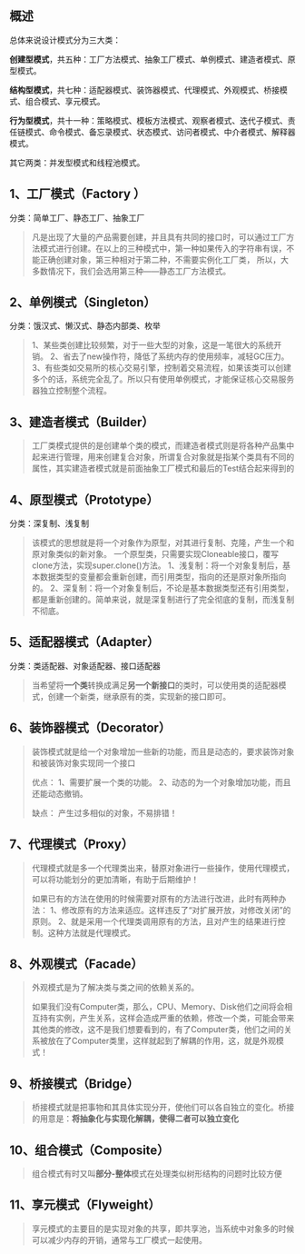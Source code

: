 ## 概述

总体来说设计模式分为三大类：

**创建型模式**，共五种：工厂方法模式、抽象工厂模式、单例模式、建造者模式、原型模式。

**结构型模式**，共七种：适配器模式、装饰器模式、代理模式、外观模式、桥接模式、组合模式、享元模式。

**行为型模式**，共十一种：策略模式、模板方法模式、观察者模式、迭代子模式、责任链模式、命令模式、备忘录模式、状态模式、访问者模式、中介者模式、解释器模式。

其它两类：并发型模式和线程池模式。



## 1、工厂模式（**Factory** ）

分类：简单工厂、静态工厂、抽象工厂

> 凡是出现了大量的产品需要创建，并且具有共同的接口时，可以通过工厂方法模式进行创建。在以上的三种模式中，第一种如果传入的字符串有误，不能正确创建对象，第三种相对于第二种，不需要实例化工厂类，
> 所以，大多数情况下，我们会选用第三种——静态工厂方法模式。



## 2、单例模式（Singleton）

分类：饿汉式、懒汉式、静态内部类、枚举

> 1、某些类创建比较频繁，对于一些大型的对象，这是一笔很大的系统开销。
> 2、省去了new操作符，降低了系统内存的使用频率，减轻GC压力。
> 3、有些类如交易所的核心交易引擎，控制着交易流程，如果该类可以创建多个的话，系统完全乱了。所以只有使用单例模式，才能保证核心交易服务器独立控制整个流程。

## 3、建造者模式（Builder）

> 工厂类模式提供的是创建单个类的模式，而建造者模式则是将各种产品集中起来进行管理，用来创建复合对象，所谓复合对象就是指某个类具有不同的属性，其实建造者模式就是前面抽象工厂模式和最后的Test结合起来得到的

## 4、原型模式（Prototype）

分类：深复制、浅复制

>该模式的思想就是将一个对象作为原型，对其进行复制、克隆，产生一个和原对象类似的新对象。
>一个原型类，只需要实现Cloneable接口，覆写clone方法，实现super.clone()方法。
>1、浅复制：将一个对象复制后，基本数据类型的变量都会重新创建，而引用类型，指向的还是原对象所指向的。
>2、深复制：将一个对象复制后，不论是基本数据类型还有引用类型，都是重新创建的。简单来说，就是深复制进行了完全彻底的复制，而浅复制不彻底。

## 5、适配器模式（Adapter）

分类：类适配器、对象适配器、接口适配器

> 当希望将**一个类**转换成满足**另一个新接口**的类时，可以使用类的适配器模式，创建一个新类，继承原有的类，实现新的接口即可。

## 6、装饰器模式（Decorator）

> 装饰模式就是给一个对象增加一些新的功能，而且是动态的，要求装饰对象和被装饰对象实现同一个接口
>
> 优点：
> 1、需要扩展一个类的功能。
> 2、动态的为一个对象增加功能，而且还能动态撤销。
>
> 缺点：
> 产生过多相似的对象，不易排错！

## 7、代理模式（Proxy）

> 代理模式就是多一个代理类出来，替原对象进行一些操作，使用代理模式，可以将功能划分的更加清晰，有助于后期维护！
>
> 如果已有的方法在使用的时候需要对原有的方法进行改进，此时有两种办法：
> 1、修改原有的方法来适应。这样违反了“对扩展开放，对修改关闭”的原则。
> 2、就是采用一个代理类调用原有的方法，且对产生的结果进行控制。这种方法就是代理模式。

## 8、外观模式（Facade）

>外观模式是为了解决类与类之间的依赖关系的。
>
>如果我们没有Computer类，那么，CPU、Memory、Disk他们之间将会相互持有实例，产生关系，这样会造成严重的依赖，修改一个类，可能会带来其他类的修改，这不是我们想要看到的，有了Computer类，他们之间的关系被放在了Computer类里，这样就起到了解耦的作用，这，就是外观模式！

## 9、桥接模式（Bridge）

> 桥接模式就是把事物和其具体实现分开，使他们可以各自独立的变化。桥接的用意是：**将抽象化与实现化解耦，使得二者可以独立变化**

## 10、组合模式（Composite）

> 组合模式有时又叫**部分-整体**模式在处理类似树形结构的问题时比较方便

## 11、享元模式（Flyweight）

> 享元模式的主要目的是实现对象的共享，即共享池，当系统中对象多的时候可以减少内存的开销，通常与工厂模式一起使用。

